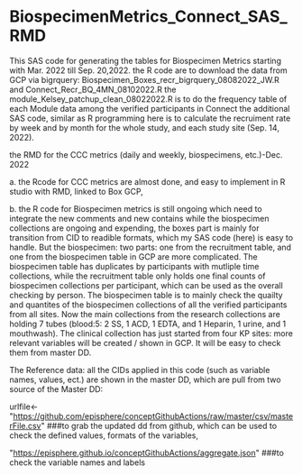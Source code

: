 # BiospecimenMetrics_Connect_SAS_RMD
This SAS code for generating the tables for Biospecimen Metrics starting with Mar. 2022 till Sep. 20,2022.
the R code are to download the data from GCP via bigrquery: Biospecimen_Boxes_recr_bigrquery_08082022_JW.R and Connect_Recr_BQ_4MN_08102022.R
the module_Kelsey_patchup_clean_08022022.R is to do the frequency table of each Module data among the verified participants in Connect
the additional SAS code, similar as R programming here is to calculate the recruiment rate by week and by month for the whole study, and each study site (Sep. 14, 2022).


   the RMD for the CCC metrics (daily and weekly, biospecimens, etc.)-Dec. 2022
 
 a. the Rcode for CCC metrics are almost done, and easy to implement in R studio with RMD, linked to Box GCP,
 
 b. the R code for Biospecimen metrics is still ongoing which need to integrate the new comments and new contains while the biospecimen collections are ongoing and expending, the boxes part is mainly for transition from CID to readible formats, which my SAS code (here) is easy to handle. But the biospecimen: two parts: one from the recruitment table, and one from the biospecimen table in GCP are more complicated. The biospecimen table has duplicates by participants with mutliple time collections, while the recruitment table only holds one final counts of biospecimen collections per participant, which can be used as the overall checking by person. The biospecimen table is to mainly check the quailty and quantites of the biospecimen collections of all the verified participants from all sites. Now the main collections from the research collections are holding 7 tubes (blood:5: 2 SS, 1 ACD, 1 EDTA, and 1 Heparin, 1 urine, and 1 mouthwash). The clinical collection has just started from four KP sites: more relevant variables will be created / shown in GCP. It will be easy to check them from master DD. 
 
The Reference data: all the CIDs applied in this code (such as variable names, values, ect.) are shown in the master DD, which are pull from two source of the Master DD:
   
   urlfile<- "https://github.com/episphere/conceptGithubActions/raw/master/csv/masterFile.csv" ###to grab the updated dd from github, which can be used to check the defined values, formats of the variables, 
   
   "https://episphere.github.io/conceptGithubActions/aggregate.json" ###to check the variable names and labels
